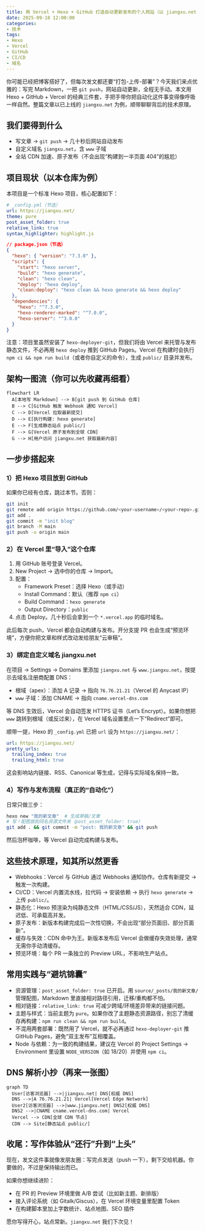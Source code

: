 ```yaml
---
title: 用 Vercel + Hexo + GitHub 打造自动更新发布的个人网站（以 jiangxu.net 为例）
date: 2025-09-18 12:00:00
categories:
- 技术
tags:
- Hexo
- Vercel
- GitHub
- CI/CD
- 域名
---
```


你可能已经把博客搭好了，但每次发文都还要“打包-上传-部署”？今天我们来点优雅的：写完 Markdown，一把 `git push`，网站自动更新，全程无手动。本文用 Hexo + GitHub + Vercel 的经典三件套，手把手带你把自动化这件事变得像呼吸一样自然。整篇文章以已上线的 `jiangxu.net` 为例，顺带聊聊背后的技术原理。

## 我们要得到什么

- 写文章 → `git push` → 几十秒后网站自动发布
- 自定义域名 `jiangxu.net`，含 `www` 子域
- 全站 CDN 加速、原子发布（不会出现“构建到一半页面 404”的尴尬）

## 项目现状（以本仓库为例）

本项目是一个标准 Hexo 项目，核心配置如下：

```yaml
# _config.yml（节选）
url: https://jiangxu.net/
theme: pure
post_asset_folder: true
relative_link: true
syntax_highlighter: highlight.js
```

```json
// package.json（节选）
{
  "hexo": { "version": "7.3.0" },
  "scripts": {
    "start": "hexo server",
    "build": "hexo generate",
    "clean": "hexo clean",
    "deploy": "hexo deploy",
    "clean:deploy": "hexo clean && hexo generate && hexo deploy"
  },
  "dependencies": {
    "hexo": "^7.3.0",
    "hexo-renderer-marked": "^7.0.0",
    "hexo-server": "^3.0.0"
  }
}
```

注意：项目里虽然安装了 `hexo-deployer-git`，但我们将由 Vercel 来托管与发布静态文件，不必再用 `hexo deploy` 推到 GitHub Pages。Vercel 在构建时会执行 `npm ci && npm run build`（或者你自定义的命令），生成 `public/` 目录并发布。

## 架构一图流（你可以先收藏再细看）

```mermaid
flowchart LR
  A[本地写 Markdown] --> B[git push 到 GitHub 仓库]
  B --> C[GitHub 触发 Webhook 通知 Vercel]
  C --> D[Vercel 拉取最新提交]
  D --> E[执行构建: hexo generate]
  E --> F[生成静态站点 public/]
  F --> G[Vercel 原子发布到全球 CDN]
  G --> H[用户访问 jiangxu.net 获取最新内容]
```

## 一步步搭起来

### 1）把 Hexo 项目放到 GitHub

如果你已经有仓库，跳过本节。否则：

```bash
git init
git remote add origin https://github.com/<your-username>/<your-repo>.git
git add .
git commit -m "init blog"
git branch -M main
git push -u origin main
```

### 2）在 Vercel 里“导入”这个仓库

1. 用 GitHub 账号登录 Vercel。
2. New Project → 选中你的仓库 → Import。
3. 配置：
   - Framework Preset：选择 Hexo（或手动）
   - Install Command：默认（推荐 `npm ci`）
   - Build Command：`hexo generate`
   - Output Directory：`public`
4. 点击 Deploy。几十秒后会拿到一个 `*.vercel.app` 的临时域名。

此后每次 push，Vercel 都会自动构建与发布。开分支提 PR 也会生成“预览环境”，方便你把文章和样式改动发给朋友“云审稿”。

### 3）绑定自定义域名 jiangxu.net

在项目 → Settings → Domains 里添加 `jiangxu.net` 与 `www.jiangxu.net`，按提示去域名注册商配置 DNS：

- 根域（apex）：添加 A 记录 → 指向 `76.76.21.21`（Vercel 的 Anycast IP）
- `www` 子域：添加 CNAME → 指向 `cname.vercel-dns.com`

等 DNS 生效后，Vercel 会自动签发 HTTPS 证书（Let’s Encrypt）。如果你想把 `www` 跳转到根域（或反过来），在 Vercel 域名设置里点一下“Redirect”即可。

顺带一提，Hexo 的 `_config.yml` 已把 `url` 设为 `https://jiangxu.net/`：

```yaml
url: https://jiangxu.net/
pretty_urls:
  trailing_index: true
  trailing_html: true
```

这会影响站内链接、RSS、Canonical 等生成，记得与实际域名保持一致。

### 4）写作与发布流程（真正的“自动化”）

日常只做三步：

```bash
hexo new "我的新文章"  # 生成草稿/文章
# 写！配图放到同名资源文件夹（post_asset_folder: true）
git add . && git commit -m "post: 我的新文章" && git push
```

然后泡杯咖啡，等 Vercel 自动完成构建与发布。

## 这些技术原理，知其所以然更香

- Webhooks：Vercel 与 GitHub 通过 Webhooks 通知协作。仓库有新提交 → 触发一次构建。
- CI/CD：Vercel 内置流水线，拉代码 → 安装依赖 → 执行 `hexo generate` → 上传 `public/`。
- 静态化：Hexo 预渲染为纯静态文件（HTML/CSS/JS），天然适合 CDN，延迟低、可承载高并发。
- 原子发布：新版本构建完成后一次性切换，不会出现“部分页面旧、部分页面新”。
- 缓存与失效：CDN 命中为王。新版本发布后 Vercel 会做缓存失效处理，通常无需你手动清缓存。
- 预览环境：每个 PR 一条独立的 Preview URL，不影响生产站点。

## 常用实践与“避坑锦囊”

- 资源管理：`post_asset_folder: true` 已开启。用 `source/_posts/我的新文章/` 管理配图，Markdown 里直接相对路径引用，迁移/重构都不怕。
- 相对链接：`relative_link: true` 可减少跨域/环境差异带来的链接问题。
- 主题与样式：当前主题为 `pure`。如果你改了主题静态资源路径，别忘了清缓存再构建：`npm run clean && npm run build`。
- 不混用两套部署：既然用了 Vercel，就不必再通过 `hexo-deployer-git` 推 GitHub Pages，避免“双主发布”互相覆盖。
- Node 与依赖：为一致的构建结果，建议在 Vercel 的 Project Settings → Environment 里设置 `NODE_VERSION`（如 18/20）并使用 `npm ci`。

## DNS 解析小抄（再来一张图）

```mermaid
graph TD
  User[访客浏览器] -->|jiangxu.net| DNS[权威 DNS]
  DNS -->|A 76.76.21.21| Vercel[Vercel Edge Network]
  User2[访客浏览器] -->|www.jiangxu.net| DNS2[权威 DNS]
  DNS2 -->|CNAME cname.vercel-dns.com| Vercel
  Vercel --> CDN[全球 CDN 节点]
  CDN --> Site[静态站点 public/]
```

## 收尾：写作体验从“还行”升到“上头”

现在，发文这件事就像发朋友圈：写完点发送（push 一下），剩下交给机器。你要做的，不过是保持输出而已。

如果你想继续进阶：

- 在 PR 的 Preview 环境里做 A/B 尝试（比如新主题、新排版）
- 接入评论系统（如 Gitalk/Giscus），在 Vercel 环境变量里配置 Token
- 在构建脚本里加上字数统计、站点地图、SEO 插件

愿你写得开心，站点常新。`jiangxu.net` 我们下次见！


